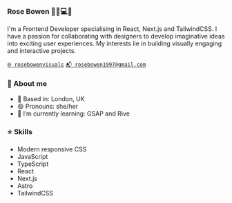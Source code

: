 ### Rose Bowen 🙋‍♀️💻💕

I'm a Frontend Developer specialising in React, Next.js and TailwindCSS. I have a passion for collaborating
with designers to develop imaginative ideas into exciting user experiences. My interests lie in building visually
engaging and interactive projects.

[`🌐 rosebowenvisuals`](https://maximousblk.me/)
[`📬 rosebowen1997@gmail.com`](mailto:rosebowen1997@gmail.com)

### 🤩 About me
- 📍 Based in: London, UK
- 😄 Pronouns: she/her
- 🌱 I’m currently learning: GSAP and Rive

### ⭐️ Skills
- Modern responsive CSS
- JavaScript
- TypeScript
- React
- Next.js
- Astro
- TailwindCSS

<!--
**rbow97/rbow97** is a ✨ _special_ ✨ repository because its `README.md` (this file) appears on your GitHub profile.

Here are some ideas to get you started:

- 🔭 I’m currently working on ...
- 🌱 I’m currently learning ...
- 👯 I’m looking to collaborate on ...
- 🤔 I’m looking for help with ...
- 💬 Ask me about ...
- 📫 How to reach me: ...
- 😄 Pronouns: ...
- ⚡ Fun fact: ...
-->
